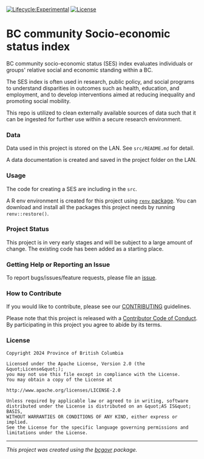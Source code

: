 <!-- 
Add a project state badge
<!-- badges: start -->
[![Lifecycle:Experimental](https://img.shields.io/badge/Lifecycle-Experimental-339999)](https://github.com/bcgov/repomountie/blob/master/doc/lifecycle-badges.md)
[![License](https://img.shields.io/badge/License-Apache%202.0-blue.svg)](https://opensource.org/license/apache-2-0/)
<!-- badges: end -->


BC community Socio-economic status index
============================

BC community socio-economic status (SES) index evaluates individuals or groups' relative social and economic standing within a BC.

The SES index is often used in research, public policy, and social programs to understand disparities in outcomes such as health, education, and employment, and to develop interventions aimed at reducing inequality and promoting social mobility.

This repo is utilized to clean externally available sources of data such that it can be ingested for further use within a secure research environment.

### Data

Data used in this project is stored on the LAN. See `src/README.md` for detail.

A data documentation is created and saved in the project folder on the LAN.

### Usage

The code for creating a SES are including in the `src`. 

A R env environment is created for this project using [`renv` package](https://rstudio.github.io/renv/articles/renv.html). You can download and install all the packages this project needs by running `renv::restore()`.


### Project Status

This project is in very early stages and will be subject to a large amount of change. The existing code has been added as a starting place.


### Getting Help or Reporting an Issue

To report bugs/issues/feature requests, please file an [issue](https://github.com/bcgov/bcstats-ses/issues/).

### How to Contribute

If you would like to contribute, please see our [CONTRIBUTING](CONTRIBUTING.md) guidelines.

Please note that this project is released with a [Contributor Code of Conduct](CODE_OF_CONDUCT.md). By participating in this project you agree to abide by its terms.

### License

```
Copyright 2024 Province of British Columbia

Licensed under the Apache License, Version 2.0 (the &quot;License&quot;);
you may not use this file except in compliance with the License.
You may obtain a copy of the License at

http://www.apache.org/licenses/LICENSE-2.0

Unless required by applicable law or agreed to in writing, software distributed under the License is distributed on an &quot;AS IS&quot; BASIS,
WITHOUT WARRANTIES OR CONDITIONS OF ANY KIND, either express or implied.
See the License for the specific language governing permissions and limitations under the License.
```
---
*This project was created using the [bcgovr](https://github.com/bcgov/bcgovr) package.* 
